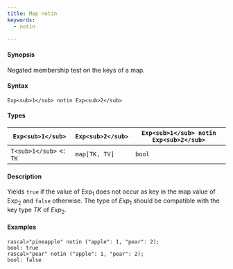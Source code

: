 ```yaml
---
title: Map notin
keywords:
  - notin

---
```


#### Synopsis

Negated membership test on the keys of a map.

#### Syntax

`Exp<sub>1</sub> notin Exp<sub>2</sub>`

#### Types

| `Exp<sub>1</sub>`           |  `Exp<sub>2</sub>`         | `Exp<sub>1</sub> notin Exp<sub>2</sub>`  |
| --- | --- | --- |
| `T<sub>1</sub>`  <: `TK`  |  `map[TK, TV]` | `bool`                |


#### Description

Yields `true` if the value of Exp<sub>1</sub> does not occur as key in the map value of Exp<sub>2</sub> and `false` otherwise. 
The type of _Exp_<sub>1</sub> should be compatible with the key type _TK_ of _Exp_<sub>2</sub>.

#### Examples


```rascal-shell
rascal>"pineapple" notin ("apple": 1, "pear": 2);
bool: true
rascal>"pear" notin ("apple": 1, "pear": 2);
bool: false
```


